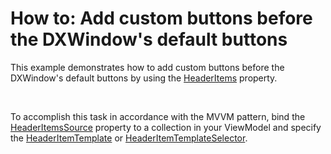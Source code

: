 # How to: Add custom buttons before the DXWindow's default buttons


<p>This example demonstrates how to add custom buttons before the DXWindow's default buttons by using the <a href="https://documentation.devexpress.com/WPF/DevExpressXpfCoreDXWindow_HeaderItemstopic.aspx">HeaderItems</a> property.</p>
<p> </p>
<p>To accomplish this task in accordance with the MVVM pattern, bind the <a href="https://documentation.devexpress.com/WPF/DevExpressXpfCoreDXWindow_HeaderItemsSourcetopic.aspx">HeaderItemsSource</a> property to a collection in your ViewModel and specify the <a href="https://documentation.devexpress.com/WPF/DevExpressXpfCoreDXWindow_HeaderItemTemplatetopic.aspx">HeaderItemTemplate</a> or <a href="https://documentation.devexpress.com/WPF/DevExpressXpfCoreDXWindow_HeaderItemTemplateSelectortopic.aspx">HeaderItemTemplateSelector</a>.</p>

<br/>


